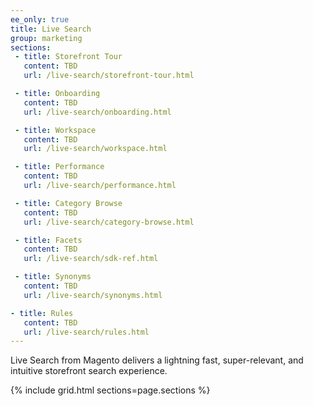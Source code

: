 ```yaml
---
ee_only: true
title: Live Search
group: marketing
sections:
 - title: Storefront Tour
   content: TBD
   url: /live-search/storefront-tour.html

 - title: Onboarding
   content: TBD
   url: /live-search/onboarding.html

 - title: Workspace
   content: TBD
   url: /live-search/workspace.html

 - title: Performance
   content: TBD
   url: /live-search/performance.html

 - title: Category Browse
   content: TBD
   url: /live-search/category-browse.html

 - title: Facets
   content: TBD
   url: /live-search/sdk-ref.html

 - title: Synonyms
   content: TBD
   url: /live-search/synonyms.html

- title: Rules
   content: TBD
   url: /live-search/rules.html
---
```


Live Search from Magento delivers a lightning fast, super-relevant, and intuitive storefront search experience. 

{% include grid.html sections=page.sections %}